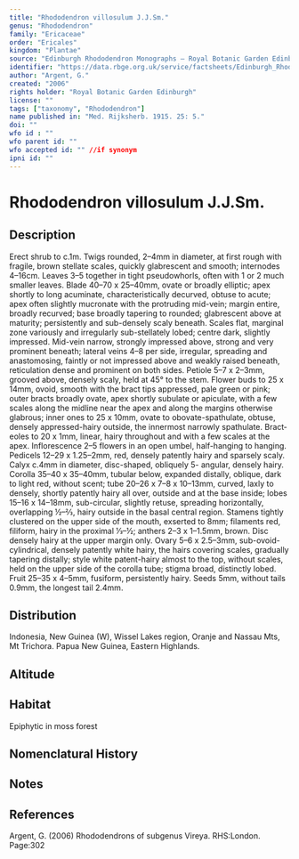 ```yaml
---
title: "Rhododendron villosulum J.J.Sm."
genus: "Rhododendron"
family: "Ericaceae"
order: "Ericales"
kingdom: "Plantae"
source: "Edinburgh Rhododendron Monographs – Royal Botanic Garden Edinburgh"
identifier: "https://data.rbge.org.uk/service/factsheets/Edinburgh_Rhododendron_Monographs.xhtml"
author: "Argent, G."
created: "2006"
rights holder: "Royal Botanic Garden Edinburgh"
license: ""
tags: ["taxonomy", "Rhododendron"]
name published in: "Med. Rijksherb. 1915. 25: 5."
doi: ""
wfo id : ""
wfo parent id: ""
wfo accepted id: "" //if synonym                      
ipni id: ""
---
```


                       

# Rhododendron villosulum J.J.Sm.

## Description
Erect shrub to c.1m. Twigs rounded, 2–4mm in diam­eter, at first rough with fragile, brown stellate scales, quickly glabrescent and smooth; internodes 4–16cm. Leaves 3–5 together in tight pseudowhorls, often with 1 or 2 much smaller leaves. Blade 40–70 x 25–40mm, ovate or broadly elliptic; apex shortly to long acuminate, characteristically decurved, obtuse to acute; apex often slightly mucron­ate with the protruding mid-vein; margin entire, broadly recurved; base broadly tapering to rounded; glabrescent above at maturity; persistently and sub-densely scaly beneath. Scales flat, marginal zone variously and irregularly sub-stellately lobed; centre dark, slightly impressed. Mid-vein narrow, strongly impressed above, strong and very prominent beneath; lateral veins 4–8 per side, irregular, spreading and anastomosing, faintly or not impressed above and weakly raised beneath, reticulation dense and prominent on both sides. Petiole 5–7 x 2–3mm, grooved above, densely scaly, held at 45° to the stem. Flower buds to 25 x 14mm, ovoid, smooth with the bract tips appressed, pale green or pink; outer bracts broadly ovate, apex shortly subulate or apiculate, with a few scales along the midline near the apex and along the margins otherwise glabrous; inner ones to 25 x 10mm, ovate to obovate-spathulate, obtuse, densely appressed-hairy outside, the innermost narrowly spathulate. Bract­eoles to 20 x 1mm, linear, hairy throughout and with a few scales at the apex. Inflorescence 2–5 flowers in an open umbel, half-hanging to hanging. Pedicels 12–29 x 1.25–2mm, red, densely patently hairy and sparsely scaly. Calyx c.4mm in diameter, disc-shaped, obliquely 5- angular, densely hairy. Corolla 35–40 x 35–40mm, tubular below, expanded distally, oblique, dark to light red, without scent; tube 20–26 x 7–8 x 10–13mm, curved, laxly to densely, shortly patently hairy all over, outside and at the base inside; lobes 15–16 x 14–18mm, sub-circular, slightly retuse, spreading horizontally, overlapping ½–2⁄3, hairy outside in the basal central region. Stamens tightly clustered on the upper side of the mouth, exserted to 8mm; filaments red, filiform, hairy in the proximal 1⁄3–½; anthers 2–3 x 1–1.5mm, brown. Disc densely hairy at the upper margin only. Ovary 5–6 x 2.5–3mm, sub-ovoid-cylindrical, densely patently white hairy, the hairs covering scales, gradually tapering distally; style white patent-hairy almost to the top, without scales, held on the upper side of the corolla tube; stigma broad, distinctly lobed. Fruit 25–35 x 4–5mm, fusiform, persistently hairy. Seeds 5mm, without tails 0.9mm, the longest tail 2.4mm.

## Distribution
Indonesia, New Guinea (W), Wissel Lakes region, Oranje and Nassau Mts, Mt Trichora. Papua New Guinea, Eastern Highlands.

## Altitude


## Habitat
Epiphytic in moss forest

## Nomenclatural History

                       
## Notes


## References

Argent, G. (2006) Rhododendrons of subgenus Vireya. RHS:London. Page:302
